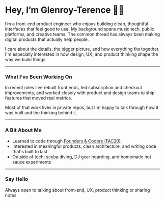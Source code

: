 # Hey, I’m Glenroy-Terence 👋🏾

I’m a front-end product engineer who enjoys building clean, thoughtful interfaces that feel good to use. My background spans music tech, public platforms, and creative teams. The common thread has always been making digital products that actually help people.

I care about the details, the bigger picture, and how everything fits together. I'm especially interested in how design, UX, and product thinking shape the way we build things.

---

### What I’ve Been Working On

In recent roles I’ve rebuilt front ends, led subscription and checkout improvements, and worked closely with product and design teams to ship features that moved real metrics.

Most of that work lives in private repos, but I'm happy to talk through how it was built and the thinking behind it.

---

### A Bit About Me

- Learned to code through [Founders & Coders (FAC20)](https://foundersandcoders.com)  
- Interested in meaningful products, clean architecture, and writing code that's built to last  
- Outside of tech: scuba diving, DJ gear hoarding, and homemade hot sauce experiments

---

### Say Hello

Always open to talking about front-end, UX, product thinking or sharing notes


<!--
**RunGT/rungt** is a ✨ _special_ ✨ repository because its `README.md` (this file) appears on your GitHub profile.

Here are some ideas to get you started:

- 🔭 I’m currently working with Founders and Coders to become an efficient full stack developer
- 🌱 I’m currently learning ...
- 👯 I’m looking to collaborate on ...
- 🤔 I’m looking for help with ...
- 💬 Ask me about ...
- 📫 How to reach me: ...
- 😄 Pronouns: ...
- ⚡ Fun fact: ...
-->
